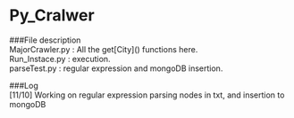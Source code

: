 # Py_Cralwer
  
###File description  
MajorCrawler.py : All the get\[City\]\(\) functions here.  
Run_Instace.py : execution.  
parseTest.py : regular expression and mongoDB insertion.  

###Log  
[11/10] Working on regular expression parsing nodes in txt, and insertion to mongoDB
